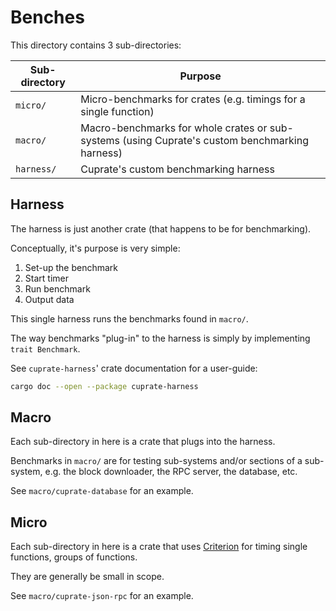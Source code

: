 # Benches
This directory contains 3 sub-directories:

| Sub-directory | Purpose |
|---------------|---------|
| `micro/`      | Micro-benchmarks for crates (e.g. timings for a single function)
| `macro/`      | Macro-benchmarks for whole crates or sub-systems (using Cuprate's custom benchmarking harness)
| `harness/`    | Cuprate's custom benchmarking harness

## Harness
The harness is just another crate (that happens to be for benchmarking).

Conceptually, it's purpose is very simple:
1. Set-up the benchmark
1. Start timer
1. Run benchmark
1. Output data

This single harness runs the benchmarks found in `macro/`.

The way benchmarks "plug-in" to the harness is simply by implementing `trait Benchmark`.

See `cuprate-harness`' crate documentation for a user-guide:
```bash
cargo doc --open --package cuprate-harness
```

## Macro
Each sub-directory in here is a crate that plugs into the harness.

Benchmarks in `macro/` are for testing sub-systems and/or sections of a sub-system, e.g. the block downloader, the RPC server, the database, etc.

<!-- TODO -->
See `macro/cuprate-database` for an example.
<!-- TODO -->

## Micro
Each sub-directory in here is a crate that uses [Criterion](https://bheisler.github.io/criterion.rs/book) for timing single functions, groups of functions.

They are generally be small in scope.

<!-- TODO -->
See `macro/cuprate-json-rpc` for an example.
<!-- TODO -->